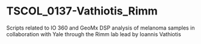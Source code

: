 # TSCOL_0137-Vathiotis_Rimm
Scripts related to IO 360 and GeoMx DSP analysis of melanoma samples in collaboration with Yale through the Rimm lab lead by Ioannis Vathiotis
